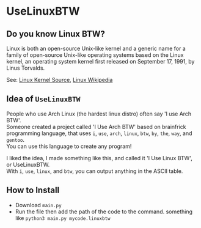 # UseLinuxBTW

## Do you know Linux BTW?
Linux is both an open-source Unix-like kernel and a generic name for a family of open-source Unix-like operating systems based on the Linux kernel,
an operating system kernel first released on September 17, 1991, by Linus Torvalds.

See: <a href="https://github.com/torvalds/linux">Linux Kernel Source</a>, <a href="https://en.wikipedia.org/wiki/Linux">Linux Wikipedia</a>

## Idea of `UseLinuxBTW`
People who use Arch Linux (the hardest linux distro) often say 'I use Arch BTW'.  
Someone created a project called 'I Use Arch BTW' based on brainfrick programming language, that uses `i`, `use`, `arch`, `linux`, `btw`, `by`, `the`, `way`, and `gentoo`.  
You can use this language to create any program!


I liked the idea, I made something like this, and called it 'I Use Linux BTW', or UseLinuxBTW.  
With `i`, `use`, `linux`, and `btw`, you can output anything in the ASCII table.

## How to Install
- Download `main.py`
- Run the file then add the path of the code to the command. something like `python3 main.py mycode.linuxbtw`
